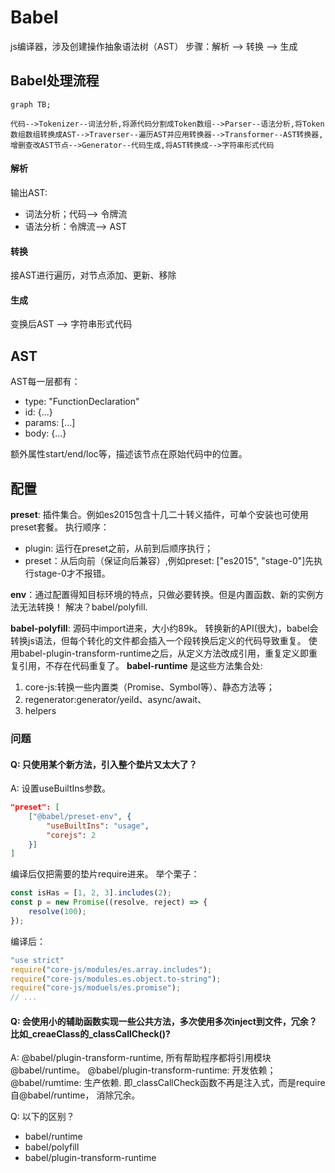 # Babel
js编译器，涉及创建操作抽象语法树（AST）
步骤：解析 ——> 转换 ——> 生成

## Babel处理流程

```mermaid
graph TB;

代码-->Tokenizer--词法分析,将源代码分割成Token数组-->Parser--语法分析,将Token数组数组转换成AST-->Traverser--遍历AST并应用转换器-->Transformer--AST转换器,增删查改AST节点-->Generator--代码生成,将AST转换成-->字符串形式代码 
```

#### 解析
输出AST:
* 词法分析；代码——> 令牌流
* 语法分析：令牌流——> AST

#### 转换
接AST进行遍历，对节点添加、更新、移除

#### 生成
变换后AST ——> 字符串形式代码

## AST
AST每一层都有：
* type: "FunctionDeclaration"
* id: {...}
* params: [...]
* body: {...}

额外属性start/end/loc等，描述该节点在原始代码中的位置。

## 配置
**preset**: 插件集合。例如es2015包含十几二十转义插件，可单个安装也可使用preset套餐。
执行顺序：
* plugin: 运行在preset之前，从前到后顺序执行；
* preset：从后向前（保证向后兼容）,例如preset: ["es2015", "stage-0"]先执行stage-0才不报错。

**env**：通过配置得知目标环境的特点，只做必要转换。但是内置函数、新的实例方法无法转换！
解决？babel/polyfill.

**babel-polyfill**: 源码中import进来，大小约89k。
转换新的API(很大)，babel会转换js语法，但每个转化的文件都会插入一个段转换后定义的代码导致重复。
使用babel-plugin-transform-runtime之后，从定义方法改成引用，重复定义即重复引用，不存在代码重复了。
**babel-runtime** 是这些方法集合处:
1. core-js:转换一些内置类（Promise、Symbol等）、静态方法等；
2. regenerator:generator/yeild、async/await、
3. helpers



### 问题
#### Q: 只使用某个新方法，引入整个垫片又太大了？
A: 设置useBuiltIns参数。
```json
"preset": [
    ["@babel/preset-env", {
        "useBuiltIns": "usage",
        "corejs": 2
    }]
]
```
编译后仅把需要的垫片require进来。
举个栗子：

```js
const isHas = [1, 2, 3].includes(2);
const p = new Promise((resolve, reject) => {
    resolve(100);
});
```

编译后：
```js
"use strict"
require("core-js/modules/es.array.includes");
require("core-js/modules.es.object.to-string");
require("core-js/moduels/es.promise");
// ...
```


#### Q: 会使用小的辅助函数实现一些公共方法，多次使用多次inject到文件，冗余？比如_creaeClass的_classCallCheck()?
A: @babel/plugin-transform-runtime, 所有帮助程序都将引用模块@babel/runtime。
@babel/plugin-transform-runtime: 开发依赖；
@babel/rumtime: 生产依赖.
即_classCallCheck函数不再是注入式，而是require自@babel/runtime， 消除冗余。


Q: 以下的区别？
* babel/runtime
* babel/polyfill
* babel/plugin-transform-runtime

